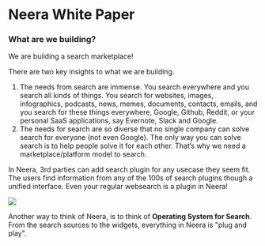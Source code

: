 # Neera White Paper

### What are we building? <a id="docs-internal-guid-b30c87a3-7fff-2446-4065-bc9ce63e101a"></a>

We are building a search marketplace!

There are two key insights to what we are building.

1. The needs from search are immense. You search everywhere and you search all kinds of things. You search for websites, images, infographics, podcasts, news, memes, documents, contacts, emails, and you search for these things everywhere, Google, Github, Reddit, or your personal SaaS applications, say Evernote, Slack and Google.
2. The needs for search are so diverse that no single company can solve search for everyone \(not even Google\). The only way you can solve search is to help people solve it for each other. That’s why we need a marketplace/platform model to search.

In Neera, 3rd parties can add search plugin for any usecase they seem fit. The users find information from any of the 100s of search plugins though a unified interface. Even your regular websearch is a plugin in Neera!

![](https://lh5.googleusercontent.com/UdlV8qkXEYl5asD4qvWp3_ObCCap5IrZh0u14aYylVsFMQ3ud9FnitHyDUUbFWZyk6q30iTbqHzrcLHLhalaFNiWtQmkMdEinS5TCfIwQ5bZq2vwwGI_PHuoG-cMvHkrGdRUfg6k)



Another way to think of Neera, is to think of **Operating System for Search**. From the search sources to the widgets, everything in Neera is "plug and play".





